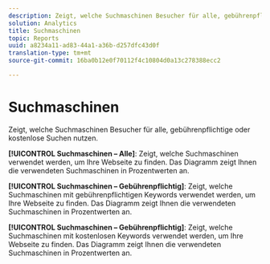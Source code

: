 ```yaml
---
description: Zeigt, welche Suchmaschinen Besucher für alle, gebührenpflichtige oder kostenlose Suchen nutzen.
solution: Analytics
title: Suchmaschinen
topic: Reports
uuid: a8234a11-ad83-44a1-a36b-d257dfc43d0f
translation-type: tm+mt
source-git-commit: 16ba0b12e0f70112f4c10804d0a13c278388ecc2

---
```



# Suchmaschinen

Zeigt, welche Suchmaschinen Besucher für alle, gebührenpflichtige oder kostenlose Suchen nutzen.

**[!UICONTROL Suchmaschinen – Alle]**: Zeigt, welche Suchmaschinen verwendet werden, um Ihre Webseite zu finden. Das Diagramm zeigt Ihnen die verwendeten Suchmaschinen in Prozentwerten an.

**[!UICONTROL Suchmaschinen – Gebührenpflichtig]**: Zeigt, welche Suchmaschinen mit gebührenpflichtigen Keywords verwendet werden, um Ihre Webseite zu finden. Das Diagramm zeigt Ihnen die verwendeten Suchmaschinen in Prozentwerten an.

**[!UICONTROL Suchmaschinen – Gebührenpflichtig]**: Zeigt, welche Suchmaschinen mit kostenlosen Keywords verwendet werden, um Ihre Webseite zu finden. Das Diagramm zeigt Ihnen die verwendeten Suchmaschinen in Prozentwerten an.
